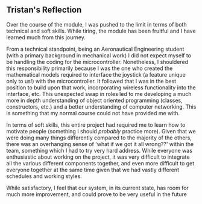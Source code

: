 ## Tristan's Reflection

Over the course of the module, I was pushed to the limit in terms of both technical and soft skills. While tiring, the module has been fruitful and I have learned much from this journey.

From a technical standpoint, being an Aeronautical Engineering student (with a primary background in mechanical work) I did not expect myself to be handling the coding for the microcontroller. Nonetheless, I shouldered this responsibility primarily because I was the one who created the mathematical models required to interface the joystick (a feature unique only to us!) with the microcontroller. It followed that I was in the best position to build upon that work, incorporating wireless functionality into the interface, etc. This unexpected swap in roles led to me developing a much more in depth understanding of object oriented programming (classes, constructors, etc.) and a better understanding of computer networking. This is something that my normal course could not have provided me with.

In terms of soft skills, this entire project had required me to learn how to motivate people (something I should *probably* practice more). Given that we were doing many things differently compared to the majority of the others, there was an overhanging sense of 'what if we got it all wrong??' within the team, something which I had to try very hard address. While everyone was enthusiastic about working on the project, it was very difficult to integrate all the various different components together, and even more difficult to get everyone together at the same time given that we had vastly different schedules and working styles.

While satisfactory, I feel that our system, in its current state, has room for much more improvement, and could prove to be very useful in the future
